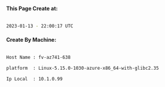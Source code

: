 
   
#### This Page Create at:

```bash

2023-01-13 - 22:00:17 UTC

```

#### Create By Machine:

```bash

Host Name : fv-az741-638

platform  : Linux-5.15.0-1030-azure-x86_64-with-glibc2.35

Ip Local  : 10.1.0.99

```

